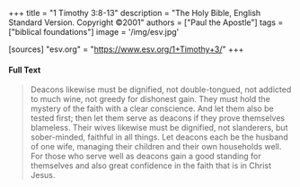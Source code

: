 +++
title = "1 Timothy 3:8-13"
description = "The Holy Bible, English Standard Version. Copyright ©2001"
authors = ["Paul the Apostle"]
tags = ["biblical foundations"]
image = '/img/esv.jpg'

[sources]
"esv.org" = "https://www.esv.org/1+Timothy+3/"
+++

#### Full Text

> Deacons likewise must be dignified, not double-tongued, not addicted to much wine, not greedy for dishonest gain. They must hold the mystery of the faith with a clear conscience. And let them also be tested first; then let them serve as deacons if they prove themselves blameless. Their wives likewise must be dignified, not slanderers, but sober-minded, faithful in all things. Let deacons each be the husband of one wife, managing their children and their own households well. For those who serve well as deacons gain a good standing for themselves and also great confidence in the faith that is in Christ Jesus.

